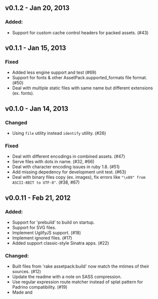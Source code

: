 v0.1.2 - Jan 20, 2013
----------------------

### Added:
  * Support for custom cache control headers for packed assets. (#43)

v0.1.1 - Jan 15, 2013
----------------------

### Fixed
  * Added less engine support and test (#69)
  * Support for fonts & other AssetPack.supported_formats file format. (#50)
  * Deal with multiple static files with same name but different extensions (ex. fonts).

v0.1.0 - Jan 14, 2013
----------------------

### Changed
  * Using `file` utility instead `identify` utility. (#26)

### Fixed
  * Deal with different encodings in combined assets. (#47)
  * Serve files with dots in name. (#32, #66)
  * Deal with character encoding issues in ruby 1.8. (#51)
  * Add missing depedency for development unit test. (#63)
  * Deal with binary files copy (ex. images), fix errors like `"\x89" from ASCII-8BIT to UTF-8"`. (#38, #67)

v0.0.11 - Feb 21, 2012
----------------------

### Added:
  * Support for 'prebuild' to build on startup.
  * Support for SVG files.
  * Implement UglifyJS support. (#18)
  * Implement ignored files. (#17)
  * Added support classic-style Sinatra apps. (#22)

### Changed:
  * Built files from 'rake assetpack:build' now match the mtimes of their sources. (#12)
  * Update the readme with a note on SASS compression.
  * Use regular expression route matcher instead of splat pattern for Padrino compatibility. (#19)
  * Made <link> and <script> tags (generated by helpers) be more HTML5-like.

### Fixed:
  * Sinatra >= 1.3.0 compatibility. Use 'public_folder' in Sinatra >=1.3.0. (#25)

v0.0.10 - Sep 18, 2011
----------------------

### Added:
  * Support for 'prebuild' to build on startup.
  * Add UglifyJS support via `js_compression :uglify`. (#18)
  * Ignore '.*' and '_*' files. (#17)
  * Allow specifying of files to be ignored. (#17)

### Changed:
  * Built files from 'rake assetpack:build' now match the mtimes of their
    sources. (#12)
  * Refactor Compressor into separate engine classes.

v0.0.9 - Sep 18, 2011
---------------------

### Fixed:
  * Fixed a bad route terminating issue. (#9)
  * Fix the Rake task when the main App class is in a module. (#11)

### Changed:
  * Use Sinatra's `template_cache`. This makes AssetPack honor Sinatra's
    `reload_templates` setting. (#15)

### Added:
  * Added .htc (IE behavior files) to the list of file formats to be served.
  * Added examples.

v0.0.8 - Sep 06, 2011
---------------------

### Fixed:
  * Fixed the CSS preprocessing bug that gives invalid 'url()' properties to
    non-existing images. (#1)

### Added:
  * Allow adding CSS/JS files that don't exist. (#8)
  * Support any Tilt-compatible CSS or JS engine. (#5)

### Changed:
  * Default to '/assets/x.js' then using assets.css without a path. Inspiration
    from Jammit.
  * Ask browsers to cache assets for 1 month.

### Misc:
  * Add a note on the ImageMagick requirement.
  * Stop the 'img' helper from invoking ImageMagick more times than it needs to.
  * Make "rake test!" abort when it encounters an error.
  * Stylus tests to stub stylus compilation.
  * Added .rvmrc and .sass-cache to gitignore.
  * Allow overridable multiple RVM environments in tests.

v0.0.6 - Aug 30, 2011
---------------------

### Fixed:
  * Redundant entries are now suppressed. (eg, when specifying 
      `['vendor/jquery.js', 'vendor/*.js']`)

### Added:
  * Allow a parameter to the block in the `assets` configuration block.
  * Update README with lots of info.
  * Allow multiple packages in the js and css helpers. (eg, `css :base, :login`)
  * Allow setting options for `js_compression` by passing a hash after it.
  * Make the path parameter in `js` and `css` in the `assets` block optional.

v0.0.5 - Aug 30, 2011
---------------------

### Fixed:
  * Fix build failing when it finds directories.

### Added:
  * Added an example app in `example/`.

v0.0.4 - Aug 30, 2011
---------------------

### Fixed:
  * Ruby 1.8 compatibility. Yay!
  * Fixed images always being square.
  * Assets are now ordered properly.

### Changed:
  * the config format for `js_compression` and family. In your `assets` block, 
  you now have to use `js_compression :closure` instead of `js_compression = 
  :closure`.
  * Use simple CSS compression by default.

v0.0.3 - Aug 30, 2011
---------------------

### Added:
  * Images in CSS defined in `url(...)` params are now cache-busted.
  * Add support for embedded images in CSS.
  * `rake assetpack:build` now also outputs images.

v0.0.2 - Aug 29, 2011
---------------------

### Added:
  * Added the `img` helper.
  * Added support for filetypes used in @font-face.

### Fixed:
  * The gem now installs the correct dependencies.

v0.0.1 - Aug 29, 2011
---------------------

Initial release.
